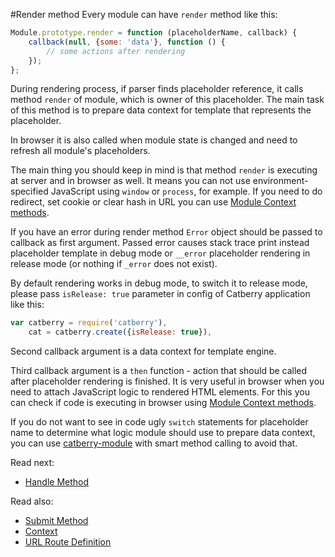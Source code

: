 #Render method
Every module can have `render` method like this:
```javascript
Module.prototype.render = function (placeholderName, callback) {
	callback(null, {some: 'data'}, function () {
		// some actions after rendering
	}); 
};
```
During rendering process, if parser finds placeholder reference, it calls method
`render` of module, which is owner of this placeholder. The main task of this
method is to prepare data context for template that represents the placeholder.

In browser it is also called when module state is changed and need to refresh
all module's placeholders.

The main thing you should keep in mind is that method `render` is executing at
server and in browser as well. It means you can not use environment-specified
JavaScript using `window` or `process`, for example. If you need to do redirect, 
set cookie or clear hash in URL you can use 
[Module Context methods](context.md).

If you have an error during render method `Error` object should be passed 
to callback as first argument. Passed error causes stack trace print instead 
placeholder template in debug mode or `__error` placeholder rendering in 
release mode (or nothing if `_error` does not exist).

By default rendering works in debug mode, to switch it to release mode,
please pass `isRelease: true` parameter in config of Catberry application like
this:

```javascript
var catberry = require('catberry'),
	cat = catberry.create({isRelease: true}),
```

Second callback argument is a data context for template engine. 

Third callback argument is a `then` function - action that should be called 
after placeholder rendering is finished. It is very useful in browser when you
need to attach JavaScript logic to rendered HTML elements. For this you can
check if code is executing in browser 
using [Module Context methods](context.md).

If you do not want to see in code ugly `switch` statements for placeholder name 
to determine what logic module should use to prepare data context, you can use
[catberry-module](https://www.npmjs.org/package/catberry-module) with smart 
method calling to avoid that.

Read next:

* [Handle Method](handle-method.md)

Read also:

* [Submit Method](submit-method.md)
* [Context](context.md)
* [URL Route Definition](../routing/url-route-definition.md)